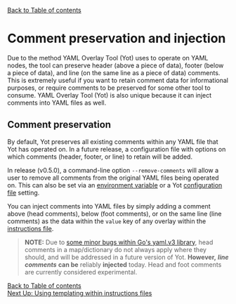 [Back to Table of contents](../index.md)  

# Comment preservation and injection

Due to the method YAML Overlay Tool (Yot) uses to operate on YAML nodes, the tool can preserve header (above a piece of data), footer (below a piece of data), and line (on the same line as a piece of data) comments.  This is extremely useful if you want to retain comment data for informational purposes, or require comments to be preserved for some other tool to consume.  YAML Overlay Tool (Yot) is also unique because it can inject comments into YAML files as well.


## Comment preservation

By default, Yot preserves all existing comments within any YAML file that Yot has operated on.  In a future release, a configuration file with options on which comments (header, footer, or line) to retain will be added.

In release (v0.5.0), a command-line option `--remove-comments` will allow a user to remove all comments from the original YAML files being operated on.  This can also be set via an [environment variable](envVars.md) or a Yot [configuration file](configFile.md) setting.

You can inject comments into YAML files by simply adding a comment above (head comments), below (foot comments), or on the same line (line comments) as the data within the `value` key of any overlay within the [instructions file](instructionsFileSpec.md).  

>**NOTE:** Due to [some minor bugs within Go's yaml.v3 library](https://github.com/go-yaml/yaml/issues/610), head comments in a map/dictionary do not always apply where they should, and will be addressed in a future version of Yot.  **However,** ***line comments*** **can be** reliably **injected** today.  Head and foot comments are currently considered experimental.


[Back to Table of contents](../index.md)  
[Next Up: Using templating within instructions files](instructionsFileTemplating.md)